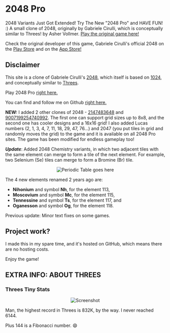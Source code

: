 # 2048 Pro
2048 Variants Just Got Extended! Try The New "2048 Pro" and HAVE FUN! :)
A small clone of 2048, originally by Gabriele Cirulli, which is conceptually similar to Threes! by Asher Vollmer.
[Play the original game here!](http://gabrielecirulli.github.io/2048/)

Check the original developer of this game, Gabriele Cirulli's official 2048 on the [Play Store](https://play.google.com/store/apps/details?id=com.gabrielecirulli.app2048) and on the [App Store!](https://itunes.apple.com/us/app/2048-by-gabriele-cirulli/id868076805)

## Disclaimer
This site is a clone of Gabriele Cirulli's [2048](https://gabrielecirulli.github.io/2048/), which itself is based on [1024](https://play.google.com/store/apps/details?id=com.veewo.a1024), and conceptually similar to [Threes](https://asherv.com/threes/).

Play 2048 Pro [right here.](http://true65536.github.io/2048-Pro/)

You can find and follow me on Github [right here.](https://github.com/true65536)

**NEW:** I added 2 other clones of 2048 - [2147483648](https://true65536.github.io/2048-Pro/size8.html) and [9007199254740992](https://true65536.github.io/2048-Pro/size16.html). The first one can support grid sizes up to 8x8, and the second one has cooler designs and a 16x16 grid! I also added Lucas numbers (2, 1, 3, 4, 7, 11, 18, 29, 47, 76...) and 2047 (you put tiles in grid and randomly moves the grid) to the game and it is available on all 2048 Pro sites. The game has been modified for endless gameplay too!

***Update***: Added 2048 Chemistry variants, in which two adjacent tiles with the same element can merge to form a tile of the next element. For example, two Selenium (Se) tiles can merge to form a Bromine (Br) tile.

<p align="center">
  <img src="https://fthmb.tqn.com/QJPs_vpN9_23LkcNla1IAXDyzrc=/768x0/filters:no_upscale()/SmallPeriodicTableBW-56a12cb45f9b58b7d0bcc89e.png" alt="Periodic Table goes here"/>
</p>

The 4 new elements renamed 2 years ago are: 
* **Nihonium** and symbol **Nh**, for the element 113,
* **Moscovium** and symbol **Mc**, for the element 115,
* **Tennessine** and symbol **Ts**, for the element 117, and
* **Oganesson** and symbol **Og**, for the element 118.

Previous update: Minor text fixes on some games.

## Project work?
I made this in my spare time, and it's hosted on GitHub, which means there are no hosting costs.

Enjoy the game!

## EXTRA INFO: ABOUT THREES 
### Threes Tiny Stats

<p align="center">
  <img src="http://cdn2.sbnation.com/assets/4127853/threes-infographic_960.png" alt="Screenshot"/>
</p>

Man, the highest record in Threes is 832K, by the way. I never reached 6144.

Plus 144 is a Fibonacci number. :smile:
